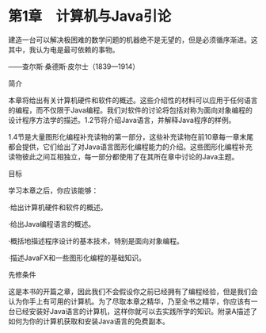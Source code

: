    

# 第1章　计算机与Java引论

建造一台可以解决极困难的数学问题的机器绝不是无望的，但是必须循序渐进。这其中，我认为电是最可依赖的事物。

——查尔斯·桑德斯·皮尔士（1839—1914）

简介

本章将给出有关计算机硬件和软件的概述。这些介绍性的材料可以应用于任何语言的编程，而不仅限于Java编程。我们对软件的讨论将包括对称为面向对象编程的设计程序方法学的描述。1.2节将介绍Java语言，并解释Java程序的样例。

1.4节是大量图形化编程补充读物的第一部分，这些补充读物在前10章每一章末尾都会提供，它们给出了对Java语言图形化编程能力的介绍。这些图形化编程补充读物彼此之间互相独立，每一部分都使用了在其所在章中讨论的Java主题。

目标

学习本章之后，你应该能够：

·给出计算机硬件和软件的概述。

·给出Java编程语言的概述。

·概括地描述程序设计的基本技术，特别是面向对象编程。

·描述JavaFX和一些图形化编程的基础知识。

先修条件

这是本书的开篇之章，因此我们不会假设你之前已经拥有了编程经验，但是我们会认为你手上有可用的计算机。为了尽取本章之精华，乃至全书之精华，你应该有一台已经安装好Java语言的计算机，这样你就可以去实践所学的知识。附录A描述了如何为你的计算机获取和安装Java语言的免费副本。